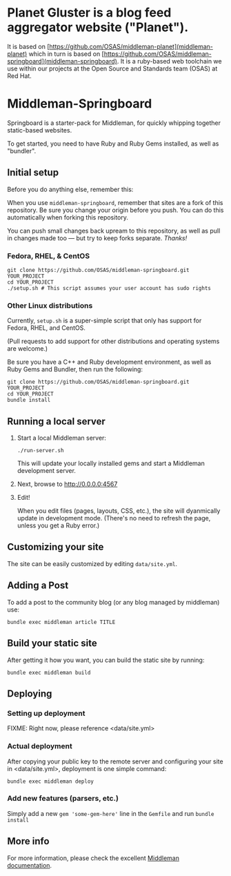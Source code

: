 # Planet Gluster is a blog feed aggregator website ("Planet").

It is based on [https://github.com/OSAS/middleman-planet](middleman-planet)
which in turn is based on [https://github.com/OSAS/middleman-springboard](middleman-springboard).
It is a ruby-based web toolchain we use within our projects at
the Open Source and Standards team (OSAS) at Red Hat.

# Middleman-Springboard

Springboard is a starter-pack for Middleman, for quickly whipping together
static-based websites.

To get started, you need to have Ruby and Ruby Gems installed, as well
as "bundler".


## Initial setup

Before you do anything else, remember this: 

When you use `middleman-springboard`, remember that sites are a fork of this
repository. Be sure you change your origin before you push. You can do this
automatically when forking this repository.

You can push small changes back upream to this repository, as well as pull in
changes made too — but try to keep forks separate. _Thanks!_


### Fedora, RHEL, & CentOS

```
git clone https://github.com/OSAS/middleman-springboard.git YOUR_PROJECT
cd YOUR_PROJECT
./setup.sh # This script assumes your user account has sudo rights
```

### Other Linux distributions

Currently, `setup.sh` is a super-simple script that only has support for
Fedora, RHEL, and CentOS. 

(Pull requests to add support for other distributions and operating systems
are welcome.)

Be sure you have a C++ and Ruby development environment, as well as Ruby Gems
and Bundler, then run the following:

```
git clone https://github.com/OSAS/middleman-springboard.git YOUR_PROJECT
cd YOUR_PROJECT
bundle install
```


## Running a local server

1. Start a local Middleman server:

   `./run-server.sh`

   This will update your locally installed gems and start a Middleman
   development server.

2. Next, browse to <http://0.0.0.0:4567>

3. Edit!

   When you edit files (pages, layouts, CSS, etc.), the site will
   dyanmically update in development mode. (There's no need to refresh
   the page, unless you get a Ruby error.)


## Customizing your site

The site can be easily customized by editing `data/site.yml`.


## Adding a Post

To add a post to the community blog (or any blog managed by middleman) use:

```
bundle exec middleman article TITLE
```


## Build your static site

After getting it how you want, you can build the static site by running:

`bundle exec middleman build`


## Deploying

### Setting up deployment

FIXME: Right now, please reference <data/site.yml>

### Actual deployment

After copying your public key to the remote server and configuring your
site in <data/site.yml>, deployment is one simple command:

```
bundle exec middleman deploy
```


### Add new features (parsers, etc.)

Simply add a new `gem 'some-gem-here'` line in the `Gemfile` and run
`bundle install`


## More info

For more information, please check the excellent
[Middleman documentation](http://middlemanapp.com/getting-started/).
